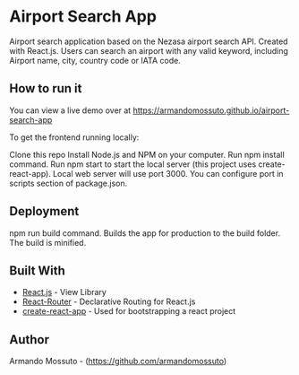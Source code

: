 # Airport Search App

Airport search application based on the Nezasa airport search API. Created with React.js. Users can search an airport with any valid keyword, including Airport name, city, country code or IATA code.

## How to run it

You can view a live demo over at https://armandomossuto.github.io/airport-search-app

To get the frontend running locally:

Clone this repo
Install Node.js and NPM on your computer.
Run npm install command.
Run npm start to start the local server (this project uses create-react-app).
Local web server will use port 3000. You can configure port in scripts section of package.json.

## Deployment

npm run build command.
Builds the app for production to the build folder. The build is minified.

## Built With

* [React.js](https://github.com/facebook/react) - View Library 
* [React-Router](https://github.com/ReactTraining/react-router) - Declarative Routing for React.js
* [create-react-app](https://github.com/facebook/create-react-app) - Used for bootstrapping a react project


## Author

Armando Mossuto - (https://github.com/armandomossuto)



